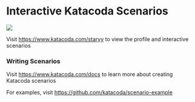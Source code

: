 # Interactive Katacoda Scenarios

[![](http://shields.katacoda.com/katacoda/staryy/count.svg)](https://www.katacoda.com/staryy "Get your profile on Katacoda.com")

Visit https://www.katacoda.com/staryy to view the profile and interactive scenarios

### Writing Scenarios
Visit https://www.katacoda.com/docs to learn more about creating Katacoda scenarios

For examples, visit https://github.com/katacoda/scenario-example
